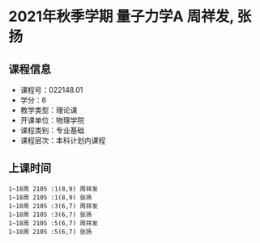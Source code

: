 # 2021年秋季学期 量子力学A 周祥发, 张扬






## 课程信息

- 课程号：022148.01
- 学分：6
- 教学类型：理论课
- 开课单位：物理学院
- 课程类别：专业基础
- 课程层次：本科计划内课程

## 上课时间

```
1~18周 2105 :1(8,9) 周祥发
1~18周 2105 :1(8,9) 张扬
1~18周 2105 :3(6,7) 周祥发
1~18周 2105 :3(6,7) 张扬
1~18周 2105 :5(6,7) 周祥发
1~18周 2105 :5(6,7) 张扬
```

